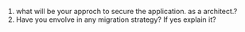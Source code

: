 1. what will be your approch to secure the application. as a architect.?
2. Have you envolve in any migration strategy? If yes explain it?
   